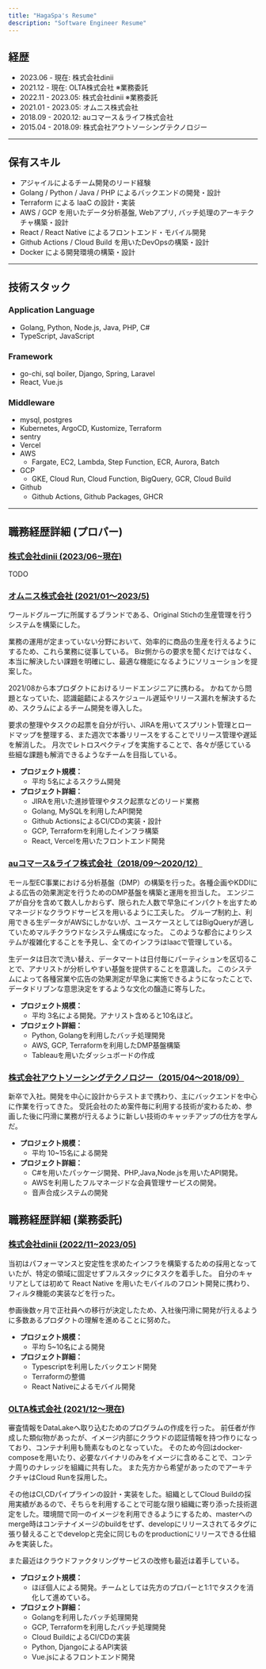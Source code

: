 ```yaml
---
title: "HagaSpa's Resume"
description: "Software Engineer Resume"
---
```



## 経歴
- 2023.06 - 現在: 株式会社dinii
- 2021.12 - 現在: OLTA株式会社 ※業務委託
- 2022.11 - 2023.05: 株式会社dinii ※業務委託
- 2021.01 - 2023.05: オムニス株式会社
- 2018.09 - 2020.12: auコマース＆ライフ株式会社
- 2015.04 - 2018.09: 株式会社アウトソーシングテクノロジー

---

## 保有スキル
- アジャイルによるチーム開発のリード経験
- Golang / Python / Java / PHP によるバックエンドの開発・設計
- Terraform による IaaC の設計・実装
- AWS / GCP を用いたデータ分析基盤, Webアプリ, バッチ処理のアーキテクチャ構築・設計
- React / React Native によるフロントエンド・モバイル開発
- Github Actions / Cloud Build を用いたDevOpsの構築・設計
- Docker による開発環境の構築・設計


---

## 技術スタック

### Application Language
- Golang, Python, Node.js, Java, PHP, C#
- TypeScript, JavaScript

### Framework
- go-chi, sql boiler, Django, Spring, Laravel
- React, Vue.js


### Middleware
- mysql, postgres
- Kubernetes, ArgoCD, Kustomize, Terraform
- sentry
- Vercel
- AWS
   - Fargate, EC2, Lambda, Step Function, ECR, Aurora, Batch
- GCP
   - GKE, Cloud Run, Cloud Function, BigQuery, GCR, Cloud Build
- Github
   - Github Actions, Github Packages, GHCR　

---

## 職務経歴詳細 (プロパー)

### [株式会社dinii (2023/06~現在)](https://www.dinii.jp/)
TODO

### [オムニス株式会社 (2021/01〜2023/5)](https://www.omnisinc.co/)
ワールドグループに所属するブランドである、Original Stichの生産管理を行うシステムを構築にした。

業務の運用が定まっていない分野において、効率的に商品の生産を行えるようにするため、これら業務に従事している。
Biz側からの要求を聞くだけではなく、本当に解決したい課題を明確にし、最適な機能になるようにソリューションを提案した。

2021/08から本プロダクトにおけるリードエンジニアに携わる。
かねてから問題となっていた、認識齟齬によるスケジュール遅延やリリース漏れを解決するため、スクラムによるチーム開発を導入した。

要求の整理やタスクの起票を自分が行い、JIRAを用いてスプリント管理とロードマップを整理する、また週次で本番リリースをすることでリリース管理や遅延を解消した。
月次でレトロスペクティブを実施することで、各々が感じている些細な課題も解消できるようなチームを目指している。

- **プロジェクト規模：**
    - 平均 5名によるスクラム開発
- **プロジェクト詳細：**
    - JIRAを用いた進捗管理やタスク起票などのリード業務
    - Golang, MySQLを利用したAPI開発
    - Github ActionsによるCI/CDの実装・設計
    - GCP, Terraformを利用したインフラ構築
    - React, Vercelを用いたフロントエンド開発


### [auコマース&ライフ株式会社（2018/09〜2020/12）](https://www.au-cl.co.jp/)
モール型EC事業における分析基盤（DMP）の構築を行った。各種企画やKDDIによる広告の効果測定を行うためのDMP基盤を構築と運用を担当した。
エンジニアが自分を含めて数人しかおらず、限られた人数で早急にインパクトを出すためマネージドなクラウドサービスを用いるように工夫した。
グループ制約上、利用できる生データがAWSにしかないが、ユースケースとしてはBigQueryが適していためマルチクラウドなシステム構成になった。
このような都合によりシステムが複雑化することを予見し、全てのインフラはIaacで管理している。

生データは日次で洗い替え、データマートは日付毎にパーティションを区切ることで、アナリストが分析しやすい基盤を提供することを意識した。
このシステムによって各種営業や広告の効果測定が早急に実施できるようになったことで、データドリブンな意思決定をするような文化の醸造に寄与した。

- **プロジェクト規模：**
    - 平均 3名による開発。アナリスト含めると10名ほど。
- **プロジェクト詳細：**
    - Python, Golangを利用したバッチ処理開発
    - AWS, GCP, Terraformを利用したDMP基盤構築
    - Tableauを用いたダッシュボードの作成


### [株式会社アウトソーシングテクノロジー（2015/04〜2018/09）](https://www.ostechnology.co.jp/)
新卒で入社。開発を中心に設計からテストまで携わり、主にバックエンドを中心に作業を行ってきた。
受託会社のため案件毎に利用する技術が変わるため、参画した後に円滑に業務が行えるように新しい技術のキャッチアップの仕方を学んだ。

- **プロジェクト規模：**
    - 平均 10~15名による開発
- **プロジェクト詳細：**
    - C#を用いたパッケージ開発、PHP,Java,Node.jsを用いたAPI開発。
    - AWSを利用したフルマネージドな会員管理サービスの開発。
    - 音声合成システムの開発



## 職務経歴詳細 (業務委託)
### [株式会社dinii (2022/11~2023/05)](https://www.dinii.jp/)
当初はパフォーマンスと安定性を求めたインフラを構築するための採用となっていたが、特定の領域に固定せずフルスタックにタスクを着手した。
自分のキャリアとしては初めて React Native を用いたモバイルのフロント開発に携わり、フィルタ機能の実装などを行った。

参画後数ヶ月で正社員への移行が決定したため、入社後円滑に開発が行えるように多数あるプロダクトの理解を進めることに努めた。

- **プロジェクト規模：**
    - 平均 5~10名による開発
- **プロジェクト詳細：**
    - Typescriptを利用したバックエンド開発
    - Terraformの整備
    - React Nativeによるモバイル開発


### [OLTA株式会社 (2021/12〜現在)](http://corp.olta.co.jp/)
審査情報をDataLakeへ取り込むためのプログラムの作成を行った。
前任者が作成した類似物があったが、イメージ内部にクラウドの認証情報を持つ作りになっており、コンテナ利用も簡素なものとなっていた。
そのため今回はdocker-composeを用いたり、必要なバイナリのみをイメージに含めることで、コンテナ周りのナレッジを組織に共有した。
また先方から希望があったのでアーキテクチャはCloud Runを採用した。


その他はCI,CDパイプラインの設計・実装をした。組織としてCloud Buildの採用実績があるので、そちらを利用することで可能な限り組織に寄り添った技術選定をした。環境間で同一のイメージを利用できるようにするため、masterへのmerge時はコンテナイメージのbuildをせず、developにリリースされてるタグに張り替えることでdevelopと完全に同じものをproductionにリリースできる仕組みを実装した。


また最近はクラウドファクタリングサービスの改修も最近は着手している。


- **プロジェクト規模：**
    - ほぼ個人による開発。チームとしては先方のプロパーと1:1でタスクを消化して進めている。
- **プロジェクト詳細：**
    - Golangを利用したバッチ処理開発
    - GCP, Terraformを利用したバッチ処理開発
    - Cloud BuildによるCI/CDの実装
    - Python, DjangoによるAPI実装
    - Vue.jsによるフロントエンド開発


